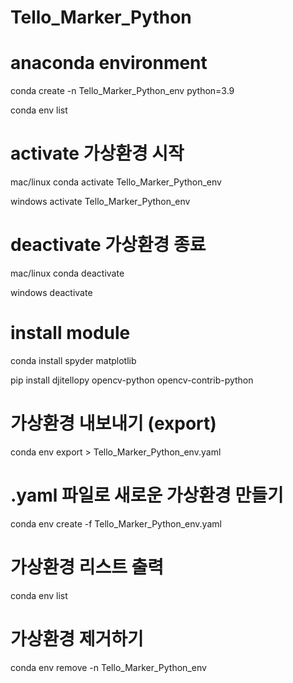 # Tello_Marker_Python

# anaconda environment


conda create -n Tello_Marker_Python_env python=3.9

conda env list

# activate 가상환경 시작
mac/linux
conda activate Tello_Marker_Python_env

windows
activate Tello_Marker_Python_env

# deactivate 가상환경 종료
mac/linux
conda deactivate

windows
deactivate

# install module
conda install spyder matplotlib

pip install djitellopy opencv-python opencv-contrib-python



# 가상환경 내보내기 (export)
conda env export > Tello_Marker_Python_env.yaml

# .yaml 파일로 새로운 가상환경 만들기
conda env create -f Tello_Marker_Python_env.yaml

# 가상환경 리스트 출력
conda env list

# 가상환경 제거하기
conda env remove -n Tello_Marker_Python_env
